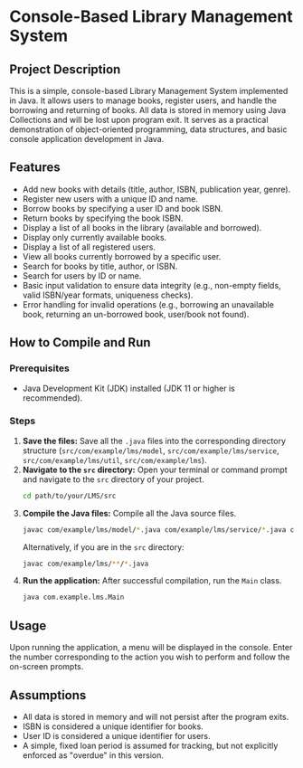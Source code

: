 # Console-Based Library Management System

## Project Description
This is a simple, console-based Library Management System implemented in Java. It allows users to manage books, register users, and handle the borrowing and returning of books. All data is stored in memory using Java Collections and will be lost upon program exit. It serves as a practical demonstration of object-oriented programming, data structures, and basic console application development in Java.

## Features
- Add new books with details (title, author, ISBN, publication year, genre).
- Register new users with a unique ID and name.
- Borrow books by specifying a user ID and book ISBN.
- Return books by specifying the book ISBN.
- Display a list of all books in the library (available and borrowed).
- Display only currently available books.
- Display a list of all registered users.
- View all books currently borrowed by a specific user.
- Search for books by title, author, or ISBN.
- Search for users by ID or name.
- Basic input validation to ensure data integrity (e.g., non-empty fields, valid ISBN/year formats, uniqueness checks).
- Error handling for invalid operations (e.g., borrowing an unavailable book, returning an un-borrowed book, user/book not found).

## How to Compile and Run

### Prerequisites
- Java Development Kit (JDK) installed (JDK 11 or higher is recommended).

### Steps
1.  **Save the files:** Save all the `.java` files into the corresponding directory structure (`src/com/example/lms/model`, `src/com/example/lms/service`, `src/com/example/lms/util`, `src/com/example/lms`).
2.  **Navigate to the `src` directory:** Open your terminal or command prompt and navigate to the `src` directory of your project.
    ```bash
    cd path/to/your/LMS/src
    ```
3.  **Compile the Java files:** Compile all the Java source files.
    ```bash
    javac com/example/lms/model/*.java com/example/lms/service/*.java com/example/lms/util/*.java com/example/lms/*.java
    ```
    Alternatively, if you are in the `src` directory:
    ```bash
    javac com/example/lms/**/*.java
    ```
4.  **Run the application:** After successful compilation, run the `Main` class.
    ```bash
    java com.example.lms.Main
    ```

## Usage
Upon running the application, a menu will be displayed in the console. Enter the number corresponding to the action you wish to perform and follow the on-screen prompts.

## Assumptions
- All data is stored in memory and will not persist after the program exits.
- ISBN is considered a unique identifier for books.
- User ID is considered a unique identifier for users.
- A simple, fixed loan period is assumed for tracking, but not explicitly enforced as "overdue" in this version.
